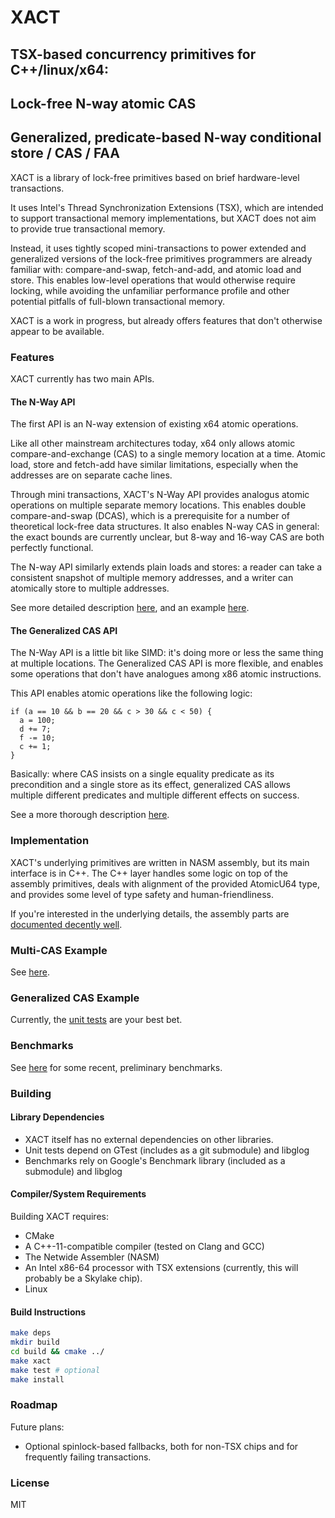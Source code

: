 # XACT

## TSX-based concurrency primitives for C++/linux/x64:
## Lock-free N-way atomic CAS
## Generalized, predicate-based N-way conditional store / CAS / FAA

XACT is a library of lock-free primitives based on brief hardware-level transactions.

It uses Intel's Thread Synchronization Extensions (TSX), which are intended to support transactional memory implementations, but XACT does not aim to provide true transactional memory.

Instead, it uses tightly scoped mini-transactions to power extended and generalized versions of the lock-free primitives programmers are already familiar with: compare-and-swap, fetch-and-add, and atomic load and store.  This enables low-level operations that would otherwise require locking, while avoiding the unfamiliar performance profile and other potential pitfalls of full-blown transactional memory.

XACT is a work in progress, but already offers features that don't otherwise appear to be available.


### Features
XACT currently has two main APIs.

#### The N-Way API
The first API is an N-way extension of existing x64 atomic operations.

Like all other mainstream architectures today, x64 only allows atomic compare-and-exchange (CAS) to a single memory location at a time.  Atomic load, store and fetch-add have similar limitations, especially when the addresses are on separate cache lines.

Through mini transactions, XACT's N-Way API provides analogus atomic operations on multiple separate memory locations.  This enables double compare-and-swap (DCAS), which is a prerequisite for a number of theoretical lock-free data structures.  It also enables N-way CAS in general: the exact bounds are currently unclear, but 8-way and 16-way CAS are both perfectly functional.

The N-way API similarly extends plain loads and stores: a reader can take a consistent snapshot of multiple memory addresses, and a writer can atomically store to multiple addresses.

See more detailed description [here](/docs/api/n_way.md), and an example [here](/examples/atomic_cas_reader_writer.cpp).

#### The Generalized CAS API
The N-Way API is a little bit like SIMD: it's doing more or less the same thing at multiple locations.  The Generalized CAS API is more flexible, and enables some operations that don't have analogues among x86 atomic instructions.

This API enables atomic operations like the following logic: 
```
if (a == 10 && b == 20 && c > 30 && c < 50) {
  a = 100;
  d += 7;
  f -= 10;
  c += 1;
}
```
Basically: where CAS insists on a single equality predicate as its precondition and a single store as its effect, generalized CAS allows multiple different predicates and multiple different effects on success.

See a more thorough description [here](docs/api/generalized_cas.md).

### Implementation
XACT's underlying primitives are written in NASM assembly, but its main interface is in C++.
The C++ layer handles some logic on top of the assembly primitives, deals with alignment of the provided AtomicU64 type, and provides some level of type safety and human-friendliness.

If you're interested in the underlying details, the assembly parts are [documented decently well](https://github.com/scivey/xact/blob/master/src/xact_asm/atomic_u64_multi.asm#L258).


### Multi-CAS Example

See [here](/examples/atomic_cas_reader_writer.cpp).

### Generalized CAS Example

Currently, the [unit tests](https://github.com/scivey/master/blob/preconditions/src/test/unit/generalized_cas_1/test_GeneralizedCAS.cpp#L87) are your best bet.

### Benchmarks
See [here](docs/performance.md) for some recent, preliminary benchmarks.

### Building

#### Library Dependencies
* XACT itself has no external dependencies on other libraries.
* Unit tests depend on GTest (includes as a git submodule) and libglog
* Benchmarks rely on Google's Benchmark library (included as a submodule) and libglog

#### Compiler/System Requirements
Building XACT requires:
* CMake
* A C++-11-compatible compiler (tested on Clang and GCC)
* The Netwide Assembler (NASM)
* An Intel x86-64 processor with TSX extensions (currently, this will probably be a Skylake chip).
* Linux 

#### Build Instructions
```bash
make deps
mkdir build
cd build && cmake ../
make xact
make test # optional
make install
```

### Roadmap
Future plans:
* Optional spinlock-based fallbacks, both for non-TSX chips and for frequently failing transactions.

### License
MIT
